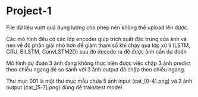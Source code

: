 # Project-1
File dữ liệu vượt quá dung lượng cho phép nên không thể upload lên được.

Các mô hình đều có các lớp encoder giúp trích xuất đặc trưng của ảnh và nén về độ phân giải nhỏ hơn để giảm tham số khi chạy qua lớp xử lí (LSTM, GRU, BiLSTM, ConvLSTM2D) sau đó decode ra để được ảnh cần dự đoán

Mô hình dự đoán 3 ảnh đang không thực hiện được việc chập 3 ảnh predict theo chiều ngang để so sánh với 3 ảnh output đã chập theo chiều ngang.

Thư mục 001 là một thư mục mẫu chứa 5 ảnh input (cat_[0-4].png) và 3 ảnh output (cat_[5-7].png) dùng để train/test model
